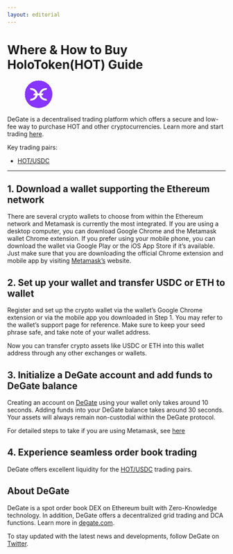 ```yaml
---
layout: editorial
---
```


# Where & How to Buy HoloToken(HOT) Guide

<figure><img src="../.gitbook/assets/hot_0x6c6ee5e31d828de241282b9606c8e98ea48526e21711367512549.jpg" alt="HOT" width="64" style="border-radius: 50%;"><figcaption></figcaption></figure>

DeGate is a decentralised trading platform which offers a secure and low-fee way to purchase HOT and other cryptocurrencies. Learn more and start trading [here](https://app.degate.com/trade/USDC/0x6c6ee5e31d828de241282b9606c8e98ea48526e2?utm_source=howtobuy).&#x20;

Key trading pairs:

* [HOT/USDC](https://app.degate.com/trade/USDC/0x6c6ee5e31d828de241282b9606c8e98ea48526e2?utm_source=howtobuy)

***

## 1. Download a wallet supporting the Ethereum network

There are several crypto wallets to choose from within the Ethereum network and Metamask is currently the most integrated. If you are using a desktop computer, you can download Google Chrome and the Metamask wallet Chrome extension. If you prefer using your mobile phone, you can download the wallet via Google Play or the iOS App Store if it’s available. Just make sure that you are downloading the official Chrome extension and mobile app by visiting [Metamask’s](https://metamask.io/) website.

## 2. Set up your wallet and transfer USDC or ETH to wallet

Register and set up the crypto wallet via the wallet’s Google Chrome extension or via the mobile app you downloaded in Step 1. You may refer to the wallet’s support page for reference. Make sure to keep your seed phrase safe, and take note of your wallet address.&#x20;

Now you can transfer crypto assets like USDC or ETH into this wallet address through any other exchanges or wallets.

## 3. Initialize a DeGate account and add funds to DeGate balance

Creating an account on [DeGate](https://app.degate.com/?utm_source=HOT_howtobuy) using your wallet only takes around 10 seconds. Adding funds into your DeGate balance takes around 30 seconds. Your assets will always remain non-custodial within the DeGate protocol.

For detailed steps to take if you are using Metamask, see [here](https://docs.degate.com/v/product_en/main-features/wallet-connectivity/metamask)

## 4. Experience seamless order book trading

DeGate offers excellent liquidity for the [HOT/USDC](https://app.degate.com/trade/USDC/0x6c6ee5e31d828de241282b9606c8e98ea48526e2?utm_source=howtobuy) trading pairs.&#x20;

## About DeGate

DeGate is a spot order book DEX on Ethereum built with Zero-Knowledge technology. In addition, DeGate offers a decentralized grid trading and DCA functions. Learn more in [degate.com](https://degate.com/?utm_source=HOT_howtobuy).

To stay updated with the latest news and developments, follow DeGate on [Twitter](https://twitter.com/degatedex).
